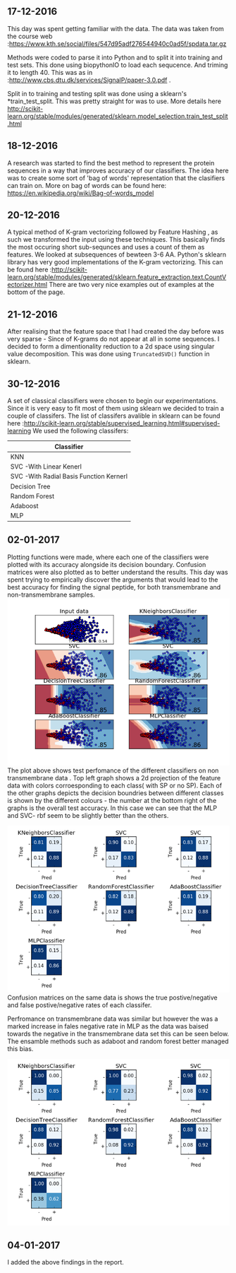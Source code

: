 ## 17-12-2016
This day was spent getting familiar with the data. The data was taken from the course web :https://www.kth.se/social/files/547d95adf276544940c0ad5f/spdata.tar.gz

Methods were coded to parse it into Python and to split it into training and test sets. This done using biopythonIO to load each sequcence.
And triming it to length 40. This was as in :http://www.cbs.dtu.dk/services/SignalP/paper-3.0.pdf .

Split in to training and testing split was done using a  sklearn's *train_test_split. This was pretty straight for was to use. More details here
http://scikit-learn.org/stable/modules/generated/sklearn.model_selection.train_test_split.html

## 18-12-2016
A research was started to find the best method to represent the protein sequences in a way that improves accuracy of our classifiers.
The idea here was to create some sort of 'bag of words' representation that the clasifiers can train on. More on bag of words can be found here: https://en.wikipedia.org/wiki/Bag-of-words_model

## 20-12-2016
A typical method of K-gram vectorizing followed by Feature Hashing , as such we transformed the input using these techniques.
This basically finds the most occuring short sub-sequnces and uses a count of them as features. We looked at subsequences of bewteen 3-6 AA.
Python's sklearn library has very good implementations of the K-gram vectorizing. This can be found here :http://scikit-learn.org/stable/modules/generated/sklearn.feature_extraction.text.CountVectorizer.html
There are two very nice examples out of examples at the bottom of the page. 

## 21-12-2016
After realising that the feature space that I had created the day before was very sparse - Since of K-grams do not appear at all in some sequences.
I decided to form a dimentionality reduction to a 2d space using singular value decomposition. This was done using `TruncatedSVD()` function in sklearn.
## 30-12-2016
A set of classical classifiers were chosen to begin our experimentations. Since it is very easy to fit most of them using sklearn we decided to train a couple of classifers.
The list of classifers avalible in sklearn can be found here :http://scikit-learn.org/stable/supervised_learning.html#supervised-learning
We used the following classifers:

Classifier|
------------|
KNN|
SVC -With Linear Kenerl| 
SVC -With Radial Basis Function Kernerl|  
Decision Tree| 
Random Forest| 
Adaboost|
MLP|

## 02-01-2017
Plotting functions were made, where each one of the classifiers were plotted with its accuracy alongside its decision boundary. Confusion matrices were also plotted as to better understand the results.
This day was spent trying to empirically discover the arguments that would lead to the best accuracy for finding the signal peptide, for both transmembrane and non-transmembrane samples.
![signal peptides](./plots/classifiers_ntm_k3-6_h3.png)
The plot above shows test perfomance of the different classifiers on non transmembrane data . Top left graph shows a 2d projection of the feature data with colors corroesponding to each class( with SP or no SP). Each of the other graphs depicts the decision boundries between different classes is shown by the different colours  - the number at the bottom right of the graphs is the overall test accuracy. In this case we can see that the MLP and SVC- rbf seem to be slightly better than the others.

![signal peptides](./plots/confusion_ntm_k3-6_h3.png)
Confusion matrices on the same data is shows the true postive/negative and false postive/negative rates of each classifer.

Perfromance on transmembrane data was similar but however the was a marked increase in fales negative rate in MLP as the data was baised towards the negative in the transmembrane data set this can be seen below. The ensamble methods such as adaboot and random forest better managed this bias.

![signal peptides](./plots/confusion_tm_k6-10_h3.png)

## 04-01-2017
I added the above findings in the report.



